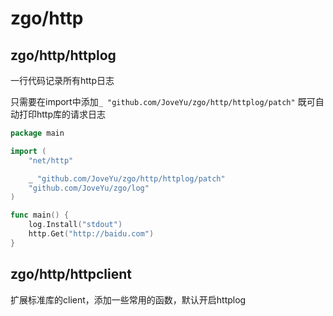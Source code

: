 # zgo/http


## zgo/http/httplog

一行代码记录所有http日志

只需要在import中添加`_ "github.com/JoveYu/zgo/http/httplog/patch"` 既可自动打印http库的请求日志

```go
package main

import (
	"net/http"

	_ "github.com/JoveYu/zgo/http/httplog/patch"
	"github.com/JoveYu/zgo/log"
)

func main() {
	log.Install("stdout")
	http.Get("http://baidu.com")
}
```

## zgo/http/httpclient

扩展标准库的client，添加一些常用的函数，默认开启httplog


